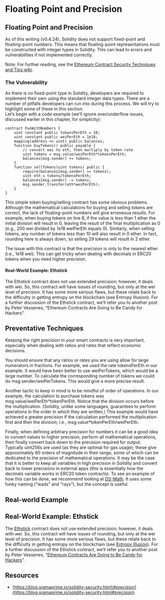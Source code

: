# Floating Point and Precision

## Floating Point and Precision

As of this writing \(v0.4.24\), Solidity does not support fixed-point and floating-point numbers. This means that floating-point representations must be constructed with integer types in Solidity. This can lead to errors and vulnerabilities if not implemented correctly.

Note: For further reading, see the [Ethereum Contract Security Techniques and Tips wiki](http://bit.ly/2Ogp2Ia).

### The Vulnerability

As there is no fixed-point type in Solidity, developers are required to implement their own using the standard integer data types. There are a number of pitfalls developers can run into during this process. We will try to highlight some of these in this section.  
Let’s begin with a code example \(we’ll ignore over/underflow issues, discussed earlier in this chapter, for simplicity\):

```text
contract FunWithNumbers {
    uint constant public tokensPerEth = 10;
    uint constant public weiPerEth = 1e18;
    mapping(address => uint) public balances;
    function buyTokens() public payable {
        // convert wei to eth, then multiply by token rate
        uint tokens = msg.value/weiPerEth*tokensPerEth;
        balances[msg.sender] += tokens;
    }
    function sellTokens(uint tokens) public {
        require(balances[msg.sender] >= tokens);
        uint eth = tokens/tokensPerEth;
        balances[msg.sender] -= tokens;
        msg.sender.transfer(eth*weiPerEth);
    }
}
```

This simple token buying/selling contract has some obvious problems. Although the mathematical calculations for buying and selling tokens are correct, the lack of floating-point numbers will give erroneous results. For example, when buying tokens on line 8, if the value is less than 1 ether the initial division will result in 0, leaving the result of the final multiplication as 0 \(e.g., 200 wei divided by 1e18 weiPerEth equals 0\). Similarly, when selling tokens, any number of tokens less than 10 will also result in 0 ether. In fact, rounding here is always down, so selling 29 tokens will result in 2 ether.

The issue with this contract is that the precision is only to the nearest ether \(i.e., 1e18 wei\). This can get tricky when dealing with decimals in ERC20 tokens when you need higher precision.

#### Real-World Example: Ethstick

The Ethstick contract does not use extended precision; however, it deals with wei. So, this contract will have issues of rounding, but only at the wei level of precision. It has some more serious flaws, but these relate back to the difficulty in getting entropy on the blockchain \(see Entropy Illusion\). For a further discussion of the Ethstick contract, we’ll refer you to another post by Peter Vessenes, “Ethereum Contracts Are Going to Be Candy for Hackers”.

## Preventative Techniques

Keeping the right precision in your smart contracts is very important, especially when dealing with ratios and rates that reflect economic decisions.

You should ensure that any ratios or rates you are using allow for large numerators in fractions. For example, we used the rate tokensPerEth in our example. It would have been better to use weiPerTokens, which would be a large number. To calculate the corresponding number of tokens we could do msg.sender/weiPerTokens. This would give a more precise result.

Another tactic to keep in mind is to be mindful of order of operations. In our example, the calculation to purchase tokens was msg.value/weiPerEth\*tokenPerEth. Notice that the division occurs before the multiplication. \(Solidity, unlike some languages, guarantees to perform operations in the order in which they are written.\) This example would have achieved a greater precision if the calculation performed the multiplication first and then the division; i.e., msg.value\*tokenPerEth/weiPerEth.

Finally, when defining arbitrary precision for numbers it can be a good idea to convert values to higher precision, perform all mathematical operations, then finally convert back down to the precision required for output. Typically uint256s are used \(as they are optimal for gas usage\); these give approximately 60 orders of magnitude in their range, some of which can be dedicated to the precision of mathematical operations. It may be the case that it is better to keep all variables in high precision in Solidity and convert back to lower precisions in external apps \(this is essentially how the decimals variable works in ERC20 token contracts\). To see an example of how this can be done, we recommend looking at [DS-Math](https://github.com/dapphub/ds-math). It uses some funky naming \(“wads” and “rays”\), but the concept is useful.

## Real-world Example

## Real-World Example: Ethstick

The [Ethstick](http://bit.ly/2Qb7PSB) contract does not use extended precision; however, it deals with wei. So, this contract will have issues of rounding, but only at the wei level of precision. It has some more serious flaws, but these relate back to the difficulty in getting entropy on the blockchain \(see [Entropy Illusion](Vulnerabilities--Floating_Point_and_Precision_HTML/Vulnerabilities--Entropy_Illusion.html)\). For a further discussion of the Ethstick contract, we’ll refer you to another post by Peter Vessenes, “[Ethereum Contracts Are Going to Be Candy for Hackers](http://bit.ly/2SwDnE0)”.

## Resources

* [https://blog.sigmaprime.io/solidity-security.html\#precision](https://blog.sigmaprime.io/solidity-security.html#precision)

